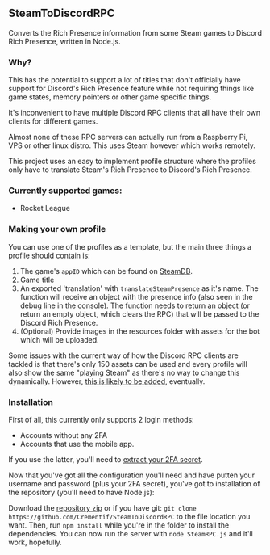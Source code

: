 ## SteamToDiscordRPC

Converts the Rich Presence information from some Steam games to Discord Rich Presence, written in Node.js.

### Why?
This has the potential to support a lot of titles that don't officially have support for Discord's Rich Presence feature while not requiring things like game states, memory pointers or other game specific things.

It's inconvenient to have multiple Discord RPC clients that all have their own clients for different games.

Almost none of these RPC servers can actually run from a Raspberry Pi, VPS or other linux distro. This uses Steam however which works remotely.

This project uses an easy to implement profile structure where the profiles only have to translate Steam's Rich Presence to Discord's Rich Presence.

### Currently supported games:
- Rocket League

### Making your own profile
You can use one of the profiles as a template, but the main three things a profile should contain is:
1. The game's `appID` which can be found on [SteamDB](https://steamdb.info/).
2. Game title
3. An exported 'translation' with `translateSteamPresence` as it's name.
The function will receive an object with the presence info (also seen in the debug line in the console).
The function needs to return an object (or return an empty object, which clears the RPC) that will be passed to the Discord Rich Presence.
4. (Optional) Provide images in the resources folder with assets for the bot which will be uploaded.



Some issues with the current way of how the Discord RPC clients are tackled is that there's only 150 assets can be used and
every profile will also show the same "playing Steam" as there's no way to change this dynamically.
However, [this is likely to be added](https://github.com/discordapp/discord-rpc/issues/54), eventually.

### Installation
First of all, this currently only supports 2 login methods:
- Accounts without any 2FA
- Accounts that use the mobile app.

If you use the latter, you'll need to [extract your 2FA secret](https://github.com/SteamTimeIdler/stidler/wiki/Getting-your-%27shared_secret%27-code-for-use-with-Auto-Restarter-on-Mobile-Authentication).

Now that you've got all the configuration you'll need and have putten your username and password (plus your 2FA secret),
you've got to installation of the repository (you'll need to have Node.js):

Download the [repository zip](https://github.com/Crementif/SteamToDiscordRPC/archive/master.zip) or if you have git:
`git clone https://github.com/Crementif/SteamToDiscordRPC` to the file location you want.
Then, run `npm install` while you're in the folder to install the dependencies.
You can now run the server with `node SteamRPC.js` and it'll work, hopefully.
